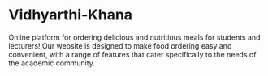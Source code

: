 # Vidhyarthi-Khana
Online platform for ordering delicious and nutritious meals for students and lecturers! Our website is designed to make food ordering easy and convenient, with a range of features that cater specifically to the needs of the academic community.

